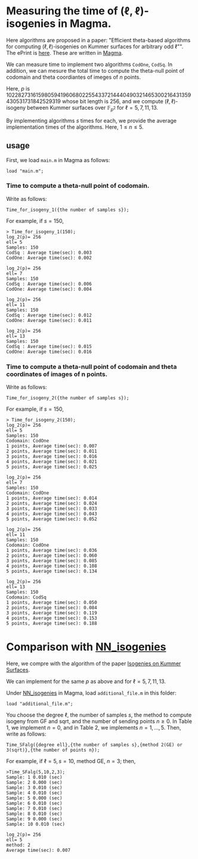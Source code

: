 # Measuring the time of $(\ell,\ell)$-isogenies in Magma.


Here algorithms are proposed in a paper: "Efficient theta-based algorithms for computing $(\ell,\ell)$-isogenies on Kummer surfaces for arbitrary odd $\ell$"". The ePrint is [here](https://eprint.iacr.org/2024/1519). 
These are written in [Magma](http://magma.maths.usyd.edu.au/magma/).


We can measure time to implement two algorithms $\mathtt{CodOne}$, $\mathtt{CodSq}$.
In addition, we can mesure the total time to compute the theta-null point of codomain and theta coordiantes of imeges of $n$ points.

Here, $p$ is 102282731615980594196068022554337214440490321465300216431359430531731842529319 whose bit length is 256, 
and we compute $(\ell,\ell)$-isogeny between Kummer surfaces over $\mathbb{F}_{p^2}$ for $\ell=5,7,11,13$.


By implementing algorithms $s$ times for each, we provide the average implementation times of the algorithms. Here, $1\le n\le 5$. 

## usage

First, we load ```main.m```  in Magma as follows:
```
load "main.m";
```

### Time to compute a theta-null point of codomain.

Write as follows:
```
Time_for_isogeny_1({the number of samples s});
```
For example, if $s=150$,  
```
> Time_for_isogeny_1(150);
log_2(p)= 256
ell= 5
Samples: 150
CodSq : Average time(sec): 0.003
CodOne: Average time(sec): 0.002

log_2(p)= 256
ell= 7
Samples: 150
CodSq : Average time(sec): 0.006
CodOne: Average time(sec): 0.004

log_2(p)= 256
ell= 11
Samples: 150
CodSq : Average time(sec): 0.012
CodOne: Average time(sec): 0.011

log_2(p)= 256
ell= 13
Samples: 150
CodSq : Average time(sec): 0.015
CodOne: Average time(sec): 0.016
```
### Time to compute a theta-null point of codomain and theta coordinates of images of n points.

Write as follows:
```
Time_for_isogeny_2({the number of samples s});
```

For example, if $s=150$, 
```
> Time_for_isogeny_2(150); 
log_2(p)= 256
ell= 5
Samples: 150
Codomain: CodOne
1 points, Average time(sec): 0.007
2 points, Average time(sec): 0.011
3 points, Average time(sec): 0.016
4 points, Average time(sec): 0.021
5 points, Average time(sec): 0.025

log_2(p)= 256
ell= 7
Samples: 150
Codomain: CodOne
1 points, Average time(sec): 0.014
2 points, Average time(sec): 0.024
3 points, Average time(sec): 0.033
4 points, Average time(sec): 0.043
5 points, Average time(sec): 0.052

log_2(p)= 256
ell= 11
Samples: 150
Codomain: CodOne
1 points, Average time(sec): 0.036
2 points, Average time(sec): 0.060
3 points, Average time(sec): 0.085
4 points, Average time(sec): 0.108
5 points, Average time(sec): 0.134

log_2(p)= 256
ell= 13
Samples: 150
Codomain: CodSq
1 points, Average time(sec): 0.050
2 points, Average time(sec): 0.084
3 points, Average time(sec): 0.119
4 points, Average time(sec): 0.153
5 points, Average time(sec): 0.188
```



# Comparison with  [NN_isogenies](https://github.com/mariascrs/NN_isogenies)

Here, we compre with the algorithm of the paper [Isogenies on Kummer Surfaces](https://arxiv.org/abs/2409.14819).

We can implement for the same $p$ as above and for $\ell=5,7,11,13$.

Under [NN_isogenies](https://github.com/mariascrs/NN_isogenies)  in Magma, load  ```additional_file.m``` in this folder: 
```
load "additional_file.m";
```

You choose the degree $\ell$, the number of samples $s$, the method to compute isogeny from GF and sqrt, and the number of sending points $n\ge 0$. 
In Table 1, we implement $n=0$, and in Table 2, we implements $n=1,\dots,5$.
Then, write as follows: 

```
Time_SFalg({degree ell},{the number of samples s},{method 2(GE) or 3(sqrt)},{the number of points n});
```

For example, if $\ell=5, s=10$, method GE, $n=3$; then,  

```
>Time_SFalg(5,10,2,3);
Sample: 1 0.010 (sec)
Sample: 2 0.000 (sec)
Sample: 3 0.010 (sec)
Sample: 4 0.010 (sec)
Sample: 5 0.000 (sec)
Sample: 6 0.010 (sec)
Sample: 7 0.010 (sec)
Sample: 8 0.010 (sec)
Sample: 9 0.000 (sec)
Sample: 10 0.010 (sec)

log_2(p)= 256
ell= 5
method: 2
Average time(sec): 0.007
```





